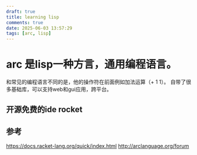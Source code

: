 ```yaml
---
draft: true
title: learning lisp
comments: true
date: 2025-06-03 13:57:29
tags: [arc, lisp]
---
```


# arc 是lisp一种方言，通用编程语言。
和常见的编程语言不同的是，他的操作符在前面例如加法运算（+ 1 1）。 自带了很多基础库，可以支持web和gui应用，跨平台。
## 开源免费的ide rocket

## 参考
https://docs.racket-lang.org/quick/index.html
http://arclanguage.org/forum